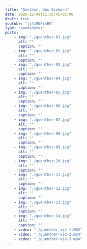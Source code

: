```yaml
---
title: "Günther, Das Einhorn"
date: 2020-12-09T21:30:45+01:00
draft: true
youtube: "ji4zRNFisRE"
type: "candidates"
posts:
    - img: "./guenther-01.jpg"
      alt: ""
      caption: ""
    - img: "./guenther-02.jpg"
      alt: ""
      caption: ""
    - img: "./guenther-03.jpg"
      alt: ""
      caption: ""
    - img: "./guenther-04.jpg"
      alt: ""
      caption: ""
    - img: "./guenther-05.jpg"
      alt: ""
      caption: ""
    - img: "./guenther-06.jpg"
      alt: ""
      caption: ""
    - img: "./guenther-07.jpg"
      alt: ""
      caption: ""
    - img: "./guenther-08.jpg"
      alt: ""
      caption: ""
    - img: "./guenther-09.jpg"
      alt: ""
      caption: ""
    - img: "./guenther-10.jpg"
      alt: ""
      caption: ""
    - img: "./guenther-11.jpg"
      alt: ""
      caption: ""
    - img: "./guenther-12.jpg"
      alt: ""
      caption: ""
    - img: "./guenther-13.jpg"
      alt: ""
      caption: ""
    - img: "./guenther-14.jpg"
      alt: ""
      caption: ""
    - video: "./guenther-vid-1.MOV"
    - video: "./guenther-vid-2.mp4"
    - video: "./guenther-vid-3.mp4"
---
```


